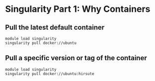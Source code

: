 # Singularity Part 1: Why Containers
## Pull the latest default container
```
module load singularity
singularity pull docker://ubuntu
```

## Pull a specific version or tag of the container
```
module load singularity
singularity pull docker://ubuntu:hirsute
```
